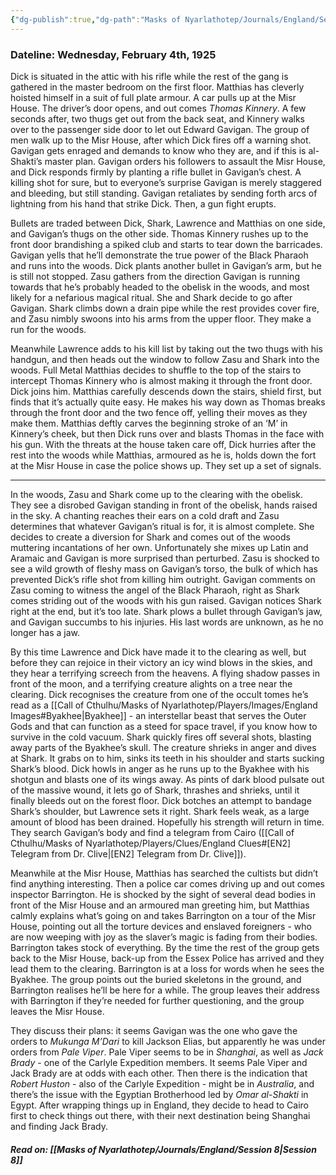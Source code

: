 ```yaml
---
{"dg-publish":true,"dg-path":"Masks of Nyarlathotep/Journals/England/Session 7.md","permalink":"/masks-of-nyarlathotep/journals/england/session-7/","tags":["TTRPG/Games/MoN"]}
---
```


### Dateline: Wednesday, February 4th, 1925
Dick is situated in the attic with his rifle while the rest of the gang is gathered in the master bedroom on the first floor. Matthias has cleverly hoisted himself in a suit of full plate armour. A car pulls up at the Misr House. The driver’s door opens, and out comes *Thomas Kinnery*. A few seconds after, two thugs get out from the back seat, and Kinnery walks over to the passenger side door to let out Edward Gavigan. The group of men walk up to the Misr House, after which Dick fires off a warning shot. Gavigan gets enraged and demands to know who they are, and if this is al-Shakti’s master plan. Gavigan orders his followers to assault the Misr House, and Dick responds firmly by planting a rifle bullet in Gavigan’s chest. A killing shot for sure, but to everyone’s surprise Gavigan is merely staggered and bleeding, but still standing. Gavigan retaliates by sending forth arcs of lightning from his hand that strike Dick. Then, a gun fight erupts.

Bullets are traded between Dick, Shark, Lawrence and Matthias on one side, and Gavigan’s thugs on the other side. Thomas Kinnery rushes up to the front door brandishing a spiked club and starts to tear down the barricades. Gavigan yells that he’ll demonstrate the true power of the Black Pharaoh and runs into the woods. Dick plants another bullet in Gavigan’s arm, but he is still not stopped. Zasu gathers from the direction Gavigan is running towards that he’s probably headed to the obelisk in the woods, and most likely for a nefarious magical ritual. She and Shark decide to go after Gavigan. Shark climbs down a drain pipe while the rest provides cover fire, and Zasu nimbly swoons into his arms from the upper floor. They make a run for the woods.

Meanwhile Lawrence adds to his kill list by taking out the two thugs with his handgun, and then heads out the window to follow Zasu and Shark into the woods. Full Metal Matthias decides to shuffle to the top of the stairs to intercept Thomas Kinnery who is almost making it through the front door. Dick joins him. Matthias carefully descends down the stairs, shield first, but finds that it’s actually quite easy. He makes his way down as Thomas breaks through the front door and the two fence off, yelling their moves as they make them. Matthias deftly carves the beginning stroke of an ‘M’ in Kinnery’s cheek, but then Dick runs over and blasts Thomas in the face with his gun. With the threats at the house taken care off, Dick hurries after the rest into the woods while Matthias, armoured as he is, holds down the fort at the Misr House in case the police shows up. They set up a set of signals.

---

In the woods, Zasu and Shark come up to the clearing with the obelisk. They see a disrobed Gavigan standing in front of the obelisk, hands raised in the sky. A chanting reaches their ears on a cold draft and Zasu determines that whatever Gavigan’s ritual is for, it is almost complete. She decides to create a diversion for Shark and comes out of the woods muttering incantations of her own. Unfortunately she mixes up Latin and Aramaic and Gavigan is more surprised than perturbed. Zasu is shocked to see a wild growth of fleshy mass on Gavigan’s torso, the bulk of which has prevented Dick’s rifle shot from killing him outright. Gavigan comments on Zasu coming to witness the angel of the Black Pharaoh, right as Shark comes striding out of the woods with his gun raised. Gavigan notices Shark right at the end, but it’s too late. Shark plows a bullet through Gavigan’s jaw, and Gavigan succumbs to his injuries. His last words are unknown, as he no longer has a jaw.

By this time Lawrence and Dick have made it to the clearing as well, but before they can rejoice in their victory an icy wind blows in the skies, and they hear a terrifying screech from the heavens. A flying shadow passes in front of the moon, and a terrifying creature alights on a tree near the clearing. Dick recognises the creature from one of the occult tomes he’s read as a [[Call of Cthulhu/Masks of Nyarlathotep/Players/Images/England Images#Byakhee\|Byakhee]] - an interstellar beast that serves the Outer Gods and that can function as a steed for space travel, if you know how to survive in the cold vacuum. Shark quickly fires off several shots, blasting away parts of the Byakhee’s skull. The creature shrieks in anger and dives at Shark. It grabs on to him, sinks its teeth in his shoulder and starts sucking Shark’s blood. Dick howls in anger as he runs up to the Byakhee with his shotgun and blasts one of its wings away. As pints of dark blood pulsate out of the massive wound, it lets go of Shark, thrashes and shrieks, until it finally bleeds out on the forest floor. Dick botches an attempt to bandage Shark’s shoulder, but Lawrence sets it right. Shark feels weak, as a large amount of blood has been drained. Hopefully his strength will return in time. They search Gavigan’s body and find a telegram from Cairo ([[Call of Cthulhu/Masks of Nyarlathotep/Players/Clues/England Clues#[EN2] Telegram from Dr. Clive\|[EN2] Telegram from Dr. Clive]]).

Meanwhile at the Misr House, Matthias has searched the cultists but didn’t find anything interesting. Then a police car comes driving up and out comes inspector Barrington. He is shocked by the sight of several dead bodies in front of the Misr House and an armoured man greeting him, but Matthias calmly explains what’s going on and takes Barrington on a tour of the Misr House, pointing out all the torture devices and enslaved foreigners - who are now weeping with joy as the slaver’s magic is fading from their bodies. Barrington takes stock of everything. By the time the rest of the group gets back to the Misr House, back-up from the Essex Police has arrived and they lead them to the clearing. Barrington is at a loss for words when he sees the Byakhee. The group points out the buried skeletons in the ground, and Barrington realises he’ll be here for a while. The group leaves their address with Barrington if they’re needed for further questioning, and the group leaves the Misr House.

They discuss their plans: it seems Gavigan was the one who gave the orders to *Mukunga M’Dari* to kill Jackson Elias, but apparently he was under orders from *Pale Viper*. Pale Viper seems to be in *Shanghai*, as well as *Jack Brady* - one of the Carlyle Expedition members. It seems Pale Viper and Jack Brady are at odds with each other. Then there is the indication that *Robert Huston* - also of the Carlyle Expedition - might be in *Australia*, and there’s the issue with the Egyptian Brotherhood led by *Omar al-Shakti* in Egypt. After wrapping things up in England, they decide to head to Cairo first to check things out there, with their next destination being Shanghai and finding Jack Brady.

##### Read on: [[Masks of Nyarlathotep/Journals/England/Session 8\|Session 8]]